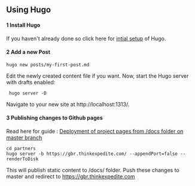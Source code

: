## Using Hugo

#### 1  Install Hugo

If you haven't already done so click here for [intial setup](/SETUP.md) of Hugo.

#### 2  Add a new Post
```
hugo new posts/my-first-post.md
```

Edit the newly created content file if you want. Now, start the Hugo server with drafts enabled:

```
 hugo server -D
```

Navigate to your new site at http://localhost:1313/.

#### 3  Publishing changes to Github pages 

Read here for guide : [Deployment of project pages from /docs folder on master branch](https://gohugo.io/hosting-and-deployment/hosting-on-github/#deployment-of-project-pages-from-docs-folder-on-master-branch)

```
cd partners  
hugo server -b https://gbr.thinkexpedite.com/ --appendPort=false --renderToDisk
```
This will publish static content to /docs/ folder. Push these changes to master and redirect to https://gbr.thinkexpedite.com


